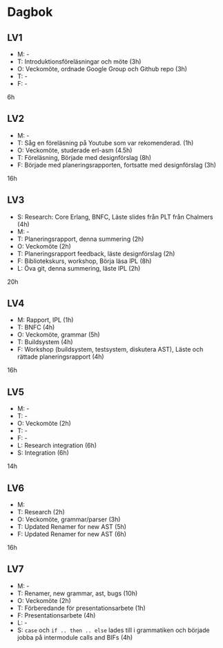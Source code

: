 # Dagbok

## LV1
* M: -
* T: Introduktionsföreläsningar och möte (3h) 
* O: Veckomöte, ordnade Google Group och Github repo (3h)
* T: -
* F: -

6h

## LV2
* M: -
* T: Såg en föreläsning på Youtube som var rekomenderad. (1h)
* O: Veckomöte, studerade erl-asm (4.5h)
* T: Föreläsning, Började med designförslag (8h)
* F: Började med planeringsrapporten, fortsatte med designförslag (3h)

16h

## LV3
* S: Research: Core Erlang, BNFC, Läste slides från PLT från Chalmers (4h)
* M: -
* T: Planeringsrapport, denna summering (2h)
* O: Veckomöte (2h) 
* T: Planeringsrapport feedback, läste designförslag (2h) 
* F: Bibliotekskurs, workshop, Börja läsa IPL (8h) 
* L: Öva git, denna summering, läste IPL (2h)

20h

## LV4
* M: Rapport, IPL (1h)
* T: BNFC (4h)
* O: Veckomöte, grammar (5h)
* T: Buildsystem (4h) 
* F: Workshop (buildsystem, testsystem, diskutera AST), Läste och rättade planeringsrapport (4h) 

16h

## LV5
* M: -
* T: -
* O: Veckomöte (2h)
* T: -
* F: -
* L: Research integration (6h)
* S: Integration (6h)

14h

## LV6
* M: 
* T: Research (2h)
* O: Veckomöte, grammar/parser (3h)
* T: Updated Renamer for new AST (5h)
* F: Updated Renamer for new AST (6h)

16h

## LV7
* M: -
* T: Renamer, new grammar, ast, bugs (10h)
* O: Veckomöte (2h)
* T: Förberedande för presentationsarbete (1h)
* F: Presentationsarbete (4h)
* L: -
* S: `case` och `if .. then .. else` lades till i grammatiken och började jobba på intermodule calls and BIFs (4h)
